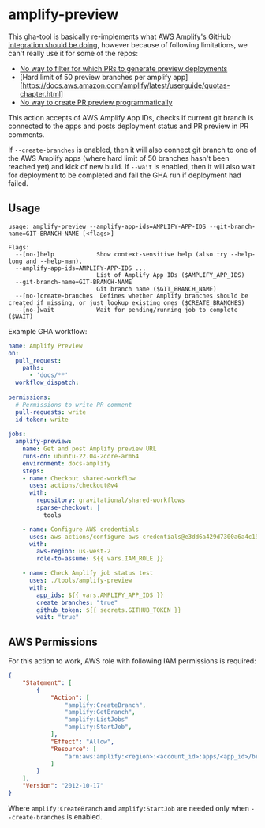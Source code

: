 # amplify-preview


This gha-tool is basically re-implements what [AWS Amplify's GitHub integration should be doing](https://docs.aws.amazon.com/amplify/latest/userguide/pr-previews.html),
however because of following limitations, we can't really use it for some of the repos:
- [No way to filter for which PRs to generate preview deployments](https://github.com/aws-amplify/amplify-hosting/issues/3960)
- [Hard limit of 50 preview branches per amplify app][https://docs.aws.amazon.com/amplify/latest/userguide/quotas-chapter.html]
- [No way to create PR preview programmatically](https://github.com/aws-amplify/amplify-hosting/issues/3963)

This action accepts of AWS Amplify App IDs, checks if current git branch is connected to the apps and posts deployment status and PR preview in PR comments.

If `--create-branches` is enabled, then it will also connect git branch to one of the AWS Amplify apps (where hard limit of 50 branches hasn't been reached yet) and kick of new build.
If `--wait` is enabled, then it will also wait for deployment to be completed and fail the GHA run if deployment had failed.

## Usage

```shell
usage: amplify-preview --amplify-app-ids=AMPLIFY-APP-IDS --git-branch-name=GIT-BRANCH-NAME [<flags>]

Flags:
  --[no-]help            Show context-sensitive help (also try --help-long and --help-man).
  --amplify-app-ids=AMPLIFY-APP-IDS ...  
                         List of Amplify App IDs ($AMPLIFY_APP_IDS)
  --git-branch-name=GIT-BRANCH-NAME  
                         Git branch name ($GIT_BRANCH_NAME)
  --[no-]create-branches  Defines whether Amplify branches should be created if missing, or just lookup existing ones ($CREATE_BRANCHES)
  --[no-]wait            Wait for pending/running job to complete ($WAIT)
```

Example GHA workflow:

```yaml
name: Amplify Preview
on:
  pull_request:
    paths:
      - 'docs/**'
  workflow_dispatch:
  
permissions:
  # Permissions to write PR comment
  pull-requests: write
  id-token: write
  
jobs:
  amplify-preview:
    name: Get and post Amplify preview URL
    runs-on: ubuntu-22.04-2core-arm64
    environment: docs-amplify
    steps:
    - name: Checkout shared-workflow
      uses: actions/checkout@v4
      with:
        repository: gravitational/shared-workflows
        sparse-checkout: |
          tools

    - name: Configure AWS credentials
      uses: aws-actions/configure-aws-credentials@e3dd6a429d7300a6a4c196c26e071d42e0343502 # v4
      with:
        aws-region: us-west-2
        role-to-assume: ${{ vars.IAM_ROLE }}

    - name: Check Amplify job status test
      uses: ./tools/amplify-preview
      with:
        app_ids: ${{ vars.AMPLIFY_APP_IDS }}
        create_branches: "true"
        github_token: ${{ secrets.GITHUB_TOKEN }}
        wait: "true"
```

## AWS Permissions

For this action to work, AWS role with following IAM permissions is required:
```json
{
    "Statement": [
        {
            "Action": [
                "amplify:CreateBranch",
                "amplify:GetBranch",
                "amplify:ListJobs"
                "amplify:StartJob",
            ],
            "Effect": "Allow",
            "Resource": [
                "arn:aws:amplify:<region>:<account_id>:apps/<app_id>/branches/*"
            ]
        }
    ],
    "Version": "2012-10-17"
}
```

Where `amplify:CreateBranch` and `amplify:StartJob` are needed only when `--create-branches` is enabled.
